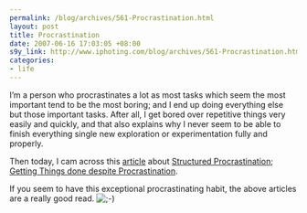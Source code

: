 ```yaml
--- 
permalink: /blog/archives/561-Procrastination.html
layout: post
title: Procrastination
date: 2007-06-16 17:03:05 +08:00
s9y_link: http://www.iphoting.com/blog/archives/561-Procrastination.html
categories: 
- life
---
```

<p class="whiteline"><p>I&#8217;m a person who procrastinates a lot as most tasks which seem the most important tend to be the most boring; and I end up doing everything else but those important tasks. After all, I get bored over repetitive things very easily and quickly, and that also explains why I never seem to be able to finish everything single new exploration or experimentation fully and properly.</p>
</p><p class="whiteline"><p>Then today, I cam across this <a onclick="_gaq.push(['_trackPageview', '/extlink/freelanceswitch.com/productivity/10-ways-to-make-laziness-work-for-you/']);"  href="http://freelanceswitch.com/productivity/10-ways-to-make-laziness-work-for-you/">article</a> about <a onclick="_gaq.push(['_trackPageview', '/extlink/www.structuredprocrastination.com/']);"  href="http://www.structuredprocrastination.com/">Structured Procrastination</a>; <a onclick="_gaq.push(['_trackPageview', '/extlink/www.hackvan.com/pub/stig/etext/how-to-get-things-done-despite-procrastination.txt']);"  href="http://www.hackvan.com/pub/stig/etext/how-to-get-things-done-despite-procrastination.txt">Getting Things done despite Procrastination</a>.</p>
</p><p class="break"><p>If you seem to have this exceptional procrastinating habit, the above articles are a really good read. <img src="http://static-s3.iphoting.com/blog/templates/default/img/emoticons/wink.png" alt=";-)" style="display: inline; vertical-align: bottom;" class="emoticon" /></p></p>
